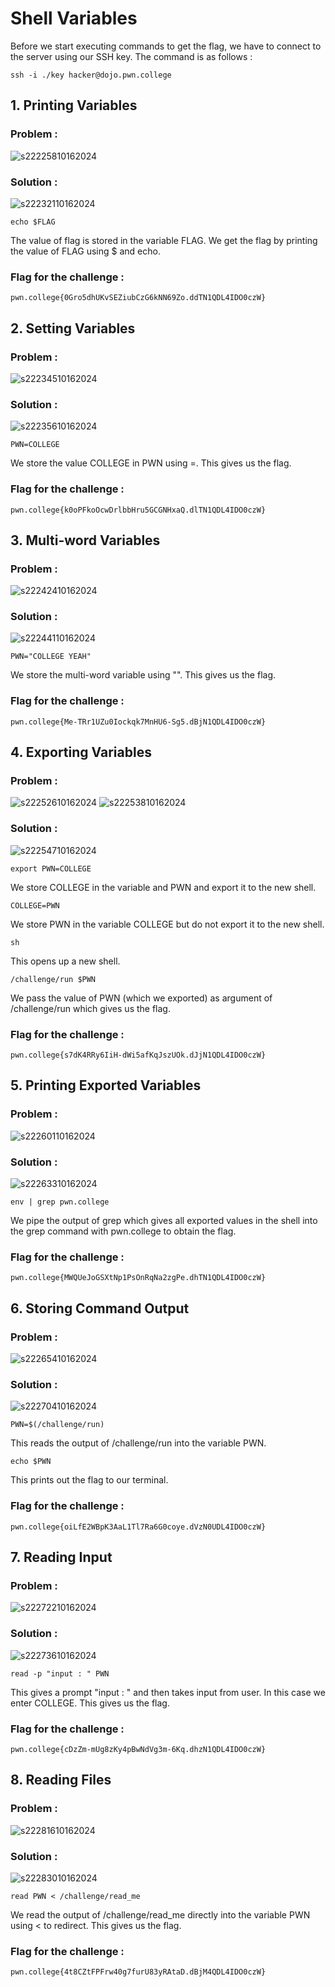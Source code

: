 # Shell Variables
Before we start executing commands to get the flag, we have to connect to the server using our SSH key.
The command is as follows :
```
ssh -i ./key hacker@dojo.pwn.college
```
## 1. Printing Variables
### Problem :
![s22225810162024](https://a.okmd.dev/md/670fef6fedbf7.png)
### Solution :
![s22232110162024](https://a.okmd.dev/md/670fef8424b6f.png)
```
echo $FLAG
```
The value of flag is stored in the variable FLAG.
We get the flag by printing the value of FLAG using $ and echo.
### Flag for the challenge :
```
pwn.college{0Gro5dhUKvSEZiubCzG6kNN69Zo.ddTN1QDL4IDO0czW}
```

## 2. Setting Variables
### Problem :
![s22234510162024](https://a.okmd.dev/md/670fef9e27bee.png)
### Solution :
![s22235610162024](https://a.okmd.dev/md/670fefa781a5c.png)
```
PWN=COLLEGE
```
We store the value COLLEGE in PWN using =. This gives us the flag.
### Flag for the challenge :
```
pwn.college{k0oPFkoOcwDrlbbHru5GCGNHxaQ.dlTN1QDL4IDO0czW}
```

## 3. Multi-word Variables
### Problem :
![s22242410162024](https://a.okmd.dev/md/670fefc4e57a3.png)
### Solution :
![s22244110162024](https://a.okmd.dev/md/670fefd51eb1e.png)
```
PWN="COLLEGE YEAH"
```
We store the multi-word variable using "". This gives us the flag.
### Flag for the challenge :
```
pwn.college{Me-TRr1UZu0Iockqk7MnHU6-Sg5.dBjN1QDL4IDO0czW}
```

## 4. Exporting Variables
### Problem :
![s22252610162024](https://a.okmd.dev/md/670ff00337c40.png)
![s22253810162024](https://a.okmd.dev/md/670ff00ea8b7b.png)
### Solution :
![s22254710162024](https://a.okmd.dev/md/670ff0171aa33.png)
```
export PWN=COLLEGE
```
We store COLLEGE in the variable and PWN and export it to the new shell.
```
COLLEGE=PWN
```
We store PWN in the variable COLLEGE but do not export it to the new shell.
```
sh
```
This opens up a new shell.
```
/challenge/run $PWN
```
We pass the value of PWN (which we exported) as argument of /challenge/run which gives us the flag.
### Flag for the challenge :
```
pwn.college{s7dK4RRy6IiH-dWi5afKqJszUOk.dJjN1QDL4IDO0czW}
```

## 5. Printing Exported Variables
### Problem :
![s22260110162024](https://a.okmd.dev/md/670ff02580957.png)
### Solution :
![s22263310162024](https://a.okmd.dev/md/670ff044bb127.png)
```
env | grep pwn.college
```
We pipe the output of grep which gives all exported values in the shell into the grep command with pwn.college to obtain the flag.
### Flag for the challenge :
```
pwn.college{MWQUeJoGSXtNp1PsOnRqNa2zgPe.dhTN1QDL4IDO0czW}
```

## 6. Storing Command Output
### Problem :
![s22265410162024](https://a.okmd.dev/md/670ff05a32ab6.png)
### Solution :
![s22270410162024](https://a.okmd.dev/md/670ff063ee1f8.png)
```
PWN=$(/challenge/run)
```
This reads the output of /challenge/run into the variable PWN.
```
echo $PWN
```
This prints out the flag to our terminal.
### Flag for the challenge :
```
pwn.college{oiLfE2WBpK3AaL1Tl7Ra6G0coye.dVzN0UDL4IDO0czW}
```

## 7. Reading Input
### Problem :
![s22272210162024](https://a.okmd.dev/md/670ff076bc339.png)
### Solution :
![s22273610162024](https://a.okmd.dev/md/670ff08366e3f.png)
```
read -p "input : " PWN
```
This gives a prompt "input : " and then takes input from user. In this case we enter COLLEGE.
This gives us the flag.
### Flag for the challenge :
```
pwn.college{cDzZm-mUg8zKy4pBwNdVg3m-6Kq.dhzN1QDL4IDO0czW}
```

## 8. Reading Files
### Problem :
![s22281610162024](https://a.okmd.dev/md/670ff0ad2a5b4.png)
### Solution :
![s22283010162024](https://a.okmd.dev/md/670ff0b96d108.png)
```
read PWN < /challenge/read_me
```
We read the output of /challenge/read_me directly into the variable PWN using < to redirect.
This gives us the flag.
### Flag for the challenge :
```
pwn.college{4t8CZtFPFrw40g7furU83yRAtaD.dBjM4QDL4IDO0czW}
```
